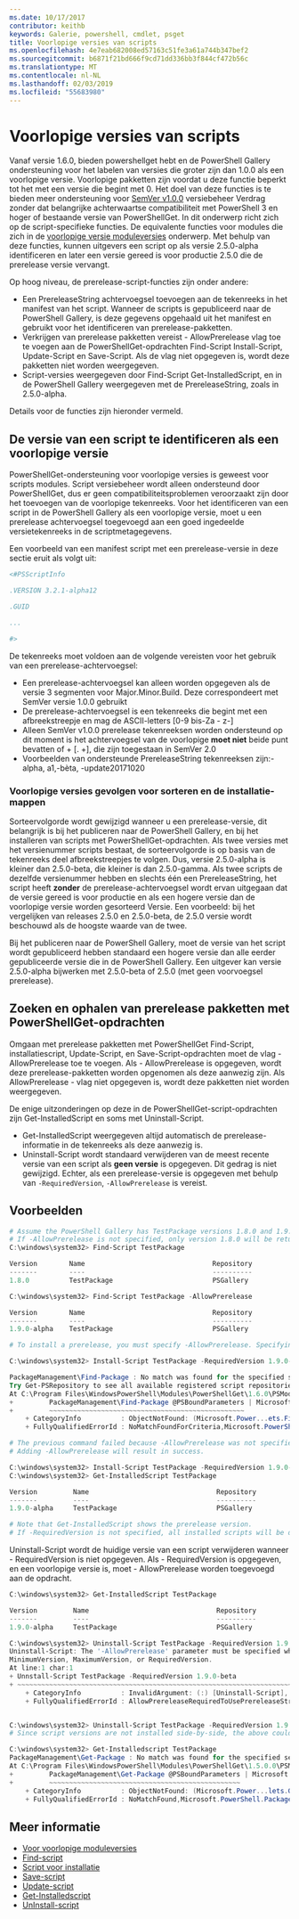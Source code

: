 ```yaml
---
ms.date: 10/17/2017
contributor: keithb
keywords: Galerie, powershell, cmdlet, psget
title: Voorlopige versies van scripts
ms.openlocfilehash: 4e7eab682008ed57163c51fe3a61a744b347bef2
ms.sourcegitcommit: b6871f21bd666f9cd71dd336bb3f844cf472b56c
ms.translationtype: MT
ms.contentlocale: nl-NL
ms.lasthandoff: 02/03/2019
ms.locfileid: "55683980"
---
```

# <a name="prerelease-versions-of-scripts"></a>Voorlopige versies van scripts

Vanaf versie 1.6.0, bieden powershellget hebt en de PowerShell Gallery ondersteuning voor het labelen van versies die groter zijn dan 1.0.0 als een voorlopige versie. Voorlopige pakketten zijn voordat u deze functie beperkt tot het met een versie die begint met 0. Het doel van deze functies is te bieden meer ondersteuning voor [SemVer v1.0.0](http://semver.org/spec/v1.0.0.html) versiebeheer Verdrag zonder dat belangrijke achterwaartse compatibiliteit met PowerShell 3 en hoger of bestaande versie van PowerShellGet. In dit onderwerp richt zich op de script-specifieke functies. De equivalente functies voor modules die zich in de [voorlopige versie moduleversies](module-prerelease-support.md) onderwerp. Met behulp van deze functies, kunnen uitgevers een script op als versie 2.5.0-alpha identificeren en later een versie gereed is voor productie 2.5.0 die de prerelease versie vervangt.

Op hoog niveau, de prerelease-script-functies zijn onder andere:

- Een PrereleaseString achtervoegsel toevoegen aan de tekenreeks in het manifest van het script. Wanneer de scripts is gepubliceerd naar de PowerShell Gallery, is deze gegevens opgehaald uit het manifest en gebruikt voor het identificeren van prerelease-pakketten.
- Verkrijgen van prerelease pakketten vereist - AllowPrerelease vlag toe te voegen aan de PowerShellGet-opdrachten Find-Script Install-Script, Update-Script en Save-Script. Als de vlag niet opgegeven is, wordt deze pakketten niet worden weergegeven.
- Script-versies weergegeven door Find-Script Get-InstalledScript, en in de PowerShell Gallery weergegeven met de PrereleaseString, zoals in 2.5.0-alpha.

Details voor de functies zijn hieronder vermeld.

## <a name="identifying-a-script-version-as-a-prerelease"></a>De versie van een script te identificeren als een voorlopige versie

PowerShellGet-ondersteuning voor voorlopige versies is geweest voor scripts modules. Script versiebeheer wordt alleen ondersteund door PowerShellGet, dus er geen compatibiliteitsproblemen veroorzaakt zijn door het toevoegen van de voorlopige tekenreeks. Voor het identificeren van een script in de PowerShell Gallery als een voorlopige versie, moet u een prerelease achtervoegsel toegevoegd aan een goed ingedeelde versietekenreeks in de scriptmetagegevens.

Een voorbeeld van een manifest script met een prerelease-versie in deze sectie eruit als volgt uit:

```powershell
<#PSScriptInfo

.VERSION 3.2.1-alpha12

.GUID

...

#>
```

De tekenreeks moet voldoen aan de volgende vereisten voor het gebruik van een prerelease-achtervoegsel:

- Een prerelease-achtervoegsel kan alleen worden opgegeven als de versie 3 segmenten voor Major.Minor.Build.
  Deze correspondeert met SemVer versie 1.0.0 gebruikt
- De prerelease-achtervoegsel is een tekenreeks die begint met een afbreekstreepje en mag de ASCII-letters [0-9 bis-Za - z-]
- Alleen SemVer v1.0.0 prerelease tekenreeksen worden ondersteund op dit moment is het achtervoegsel van de voorlopige **moet niet** beide punt bevatten of + [. +], die zijn toegestaan in SemVer 2.0
- Voorbeelden van ondersteunde PrereleaseString tekenreeksen zijn:-alpha, a1,-bèta, -update20171020

### <a name="prerelease-versioning-impact-on-sort-order-and-installation-folders"></a>Voorlopige versies gevolgen voor sorteren en de installatie-mappen

Sorteervolgorde wordt gewijzigd wanneer u een prerelease-versie, dit belangrijk is bij het publiceren naar de PowerShell Gallery, en bij het installeren van scripts met PowerShellGet-opdrachten. Als twee versies met het versienummer scripts bestaat, de sorteervolgorde is op basis van de tekenreeks deel afbreekstreepjes te volgen. Dus, versie 2.5.0-alpha is kleiner dan 2.5.0-beta, die kleiner is dan 2.5.0-gamma. Als twee scripts de dezelfde versienummer hebben en slechts één een PrereleaseString, het script heeft **zonder** de prerelease-achtervoegsel wordt ervan uitgegaan dat de versie gereed is voor productie en als een hogere versie dan de voorlopige versie worden gesorteerd Versie. Een voorbeeld: bij het vergelijken van releases 2.5.0 en 2.5.0-beta, de 2.5.0 versie wordt beschouwd als de hoogste waarde van de twee.

Bij het publiceren naar de PowerShell Gallery, moet de versie van het script wordt gepubliceerd hebben standaard een hogere versie dan alle eerder gepubliceerde versie die in de PowerShell Gallery. Een uitgever kan versie 2.5.0-alpha bijwerken met 2.5.0-beta of 2.5.0 (met geen voorvoegsel prerelease).

## <a name="finding-and-acquiring-prerelease-packages-using-powershellget-commands"></a>Zoeken en ophalen van prerelease pakketten met PowerShellGet-opdrachten

Omgaan met prerelease pakketten met PowerShellGet Find-Script, installatiescript, Update-Script, en Save-Script-opdrachten moet de vlag - AllowPrerelease toe te voegen. Als - AllowPrerelease is opgegeven, wordt deze prerelease-pakketten worden opgenomen als deze aanwezig zijn. Als AllowPrerelease - vlag niet opgegeven is, wordt deze pakketten niet worden weergegeven.

De enige uitzonderingen op deze in de PowerShellGet-script-opdrachten zijn Get-InstalledScript en soms met Uninstall-Script.

- Get-InstalledScript weergegeven altijd automatisch de prerelease-informatie in de tekenreeks als deze aanwezig is.
- Uninstall-Script wordt standaard verwijderen van de meest recente versie van een script als **geen versie** is opgegeven. Dit gedrag is niet gewijzigd. Echter, als een prerelease-versie is opgegeven met behulp van `-RequiredVersion`, `-AllowPrerelease` is vereist.

## <a name="examples"></a>Voorbeelden

```powershell
# Assume the PowerShell Gallery has TestPackage versions 1.8.0 and 1.9.0-alpha.
# If -AllowPrerelease is not specified, only version 1.8.0 will be returned.
C:\windows\system32> Find-Script TestPackage

Version        Name                                Repository           Description
-------        ----                                ----------           -----------
1.8.0          TestPackage                         PSGallery            Package used to validate changes to the PowerShe...

C:\windows\system32> Find-Script TestPackage -AllowPrerelease

Version        Name                                Repository           Description
-------        ----                                ----------           -----------
1.9.0-alpha    TestPackage                         PSGallery            Package used to validate changes to PowerShe...

# To install a prerelease, you must specify -AllowPrerelease. Specifying a prerelease version string is not sufficient.

C:\windows\system32> Install-Script TestPackage -RequiredVersion 1.9.0-alpha

PackageManagement\Find-Package : No match was found for the specified search criteria and script name 'TestPackage'.
Try Get-PSRepository to see all available registered script repositories.
At C:\Program Files\WindowsPowerShell\Modules\PowerShellGet\1.6.0\PSModule.psm1:1455 char:3
+         PackageManagement\Find-Package @PSBoundParameters | Microsoft ...
+         ~~~~~~~~~~~~~~~~~~~~~~~~~~~~~~~~~~~~~~~~~~~~~~~~~
    + CategoryInfo          : ObjectNotFound: (Microsoft.Power...ets.FindPackage:FindPackage)[Find-Package], Exception
    + FullyQualifiedErrorId : NoMatchFoundForCriteria,Microsoft.PowerShell.PackageManagement.Cmdlets.FindPackage

# The previous command failed because -AllowPrerelease was not specified.
# Adding -AllowPrerelease will result in success.

C:\windows\system32> Install-Script TestPackage -RequiredVersion 1.9.0-alpha -AllowPrerelease
C:\windows\system32> Get-InstalledScript TestPackage

Version         Name                                Repository           Description
-------         ----                                ----------           -----------
1.9.0-alpha     TestPackage                         PSGallery            Package used to validate changes to PowerShe...

# Note that Get-InstalledScript shows the prerelease version.
# If -RequiredVersion is not specified, all installed scripts will be displayed by Get-InstalledScript
```

Uninstall-Script wordt de huidige versie van een script verwijderen wanneer - RequiredVersion is niet opgegeven.
Als - RequiredVersion is opgegeven, en een voorlopige versie is, moet - AllowPrerelease worden toegevoegd aan de opdracht.

``` powershell
C:\windows\system32> Get-InstalledScript TestPackage

Version         Name                                Repository           Description
-------         ----                                ----------           -----------
1.9.0-alpha     TestPackage                         PSGallery            Package used to validate changes to PowerShe...

C:\windows\system32> Uninstall-Script TestPackage -RequiredVersion 1.9.0-alpha
Uninstall-Script: The '-AllowPrerelease' parameter must be specified when using the Prerelease string in
MinimumVersion, MaximumVersion, or RequiredVersion.
At line:1 char:1
+ Unnstall-Script TestPackage -RequiredVersion 1.9.0-beta
+ ~~~~~~~~~~~~~~~~~~~~~~~~~~~~~~~~~~~~~~~~~~~~~~~~~~~~~~~~~~~~~~~~~~~~~
    + CategoryInfo          : InvalidArgument: (:) [Uninstall-Script], ArgumentException
    + FullyQualifiedErrorId : AllowPrereleaseRequiredToUsePrereleaseStringInVersion,Uninnstall-script


C:\windows\system32> Uninstall-Script TestPackage -RequiredVersion 1.9.0-alpha -AllowPrerelease
# Since script versions are not installed side-by-side, the above could be simply "Uninstall-Script TestPackage"

C:\windows\system32> Get-Installedscript TestPackage
PackageManagement\Get-Package : No match was found for the specified search criteria and script names 'testpackage'.
At C:\Program Files\WindowsPowerShell\Modules\PowerShellGet\1.5.0.0\PSModule.psm1:4088 char:9
+         PackageManagement\Get-Package @PSBoundParameters | Microsoft. ...
+         ~~~~~~~~~~~~~~~~~~~~~~~~~~~~~~~~~~~~~~~~~~~~~~~~
    + CategoryInfo          : ObjectNotFound: (Microsoft.Power...lets.GetPackage:GetPackage) [Get-Package], Exception
    + FullyQualifiedErrorId : NoMatchFound,Microsoft.PowerShell.PackageManagement.Cmdlets.GetPackage
```

## <a name="more-details"></a>Meer informatie

- [Voor voorlopige moduleversies](module-prerelease-support.md)
- [Find-script](/powershell/module/powershellget/find-script)
- [Script voor installatie](/powershell/module/powershellget/install-script)
- [Save-script](/powershell/module/powershellget/save-script)
- [Update-script](/powershell/module/powershellget/update-script)
- [Get-Installedscript](/powershell/module/powershellget/get-installedscript)
- [UnInstall-script](/powershell/module/powershellget/uninstall-script)
